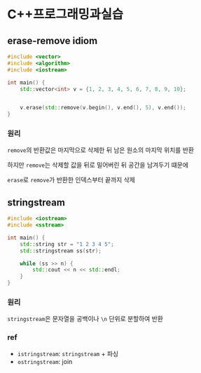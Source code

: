 # C++프로그래밍과실습

## erase-remove idiom

```cpp
#include <vector>
#include <algorithm>
#include <iostream>

int main() {
    std::vector<int> v = {1, 2, 3, 4, 5, 6, 7, 8, 9, 10};


    v.erase(std::remove(v.begin(), v.end(), 5), v.end());
}
```

### 원리

`remove`의 반환값은 마지막으로 삭제한 뒤 남은 원소의 마지막 위치를 반환

하지만 `remove`는 삭제할 값을 뒤로 밀어버린 뒤 공간을 남겨두기 떄문에

`erase`로 `remove`가 반환한 인덱스부터 끝까지 삭제

## stringstream

```cpp
#include <iostream>
#include <sstream>

int main() {
    std::string str = "1 2 3 4 5";
    std::stringstream ss(str);

    while (ss >> n) {
        std::cout << n << std::endl;
    }
}
```

### 원리

`stringstream`은 문자열을 공백이나 `\n` 단위로 분할하여 반환

### ref

- `istringstream`: `stringstream` + 파싱
- `ostringstream`: join
